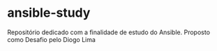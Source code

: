 # ansible-study
Repositório dedicado com a finalidade de estudo do Ansible. Proposto como Desafio pelo Diogo Lima
